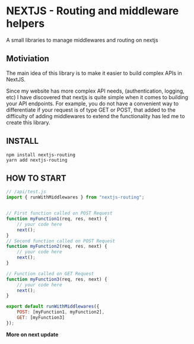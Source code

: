 # NEXTJS - Routing and middleware helpers

A small libraries to manage middlewares and routing on nextjs

## Motiviation

The main idea of this library is to make it easier to build complex APIs in NextJS. 

Since my website has more complex API needs, (authentication, logging, etc) I have discovered that nextjs
is quite simple when it comes to building your API endpoints. For example, you do not have a convenient way to differentiate
if your request is of type GET or POST, that added to the difficulty of adding middlewares to extend the functionality has led me to create this library.


## INSTALL

```
npm install nextjs-routing
yarn add nextjs-routing
```

## HOW TO START

```javascript
// /api/test.js
import { runWithMiddlewares } from "nextjs-routing";


// First function called on POST Request
function myFunction1(req, res, next) {
    // your code here
    next();
}
// Second function called on POST Request
function myFunction2(req, res, next) {
    // your code here
    next();
}

// Function called on GET Request
function myFunction3(req, res, next) {
    // your code here
    next();
}

export default runWithMiddlewares({
    POST: [myFunction1, myFunction2],
    GET: [myFunction3]
});
```


**More on next update**


